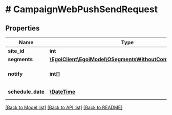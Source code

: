 # # CampaignWebPushSendRequest

## Properties

Name | Type | Description | Notes
------------ | ------------- | ------------- | -------------
**site_id** | **int** |  | 
**segments** | [**\EgoiClient\EgoiModel\OSegmentsWithoutContactActionSend**](OSegmentsWithoutContactActionSend.md) |  | 
**notify** | **int[]** | Array of IDs of the users to notify | [optional] 
**schedule_date** | [**\DateTime**](\DateTime.md) | The date and time | [optional] 

[[Back to Model list]](../../README.md#documentation-for-models) [[Back to API list]](../../README.md#documentation-for-api-endpoints) [[Back to README]](../../README.md)


